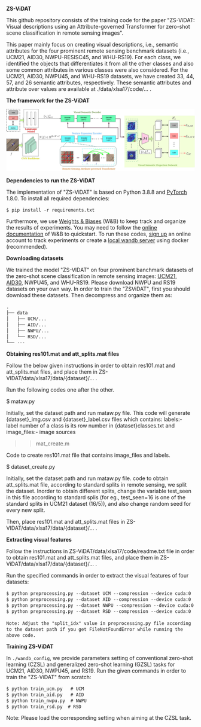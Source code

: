 **ZS-ViDAT**


This github repository consists of the training code for the paper  "ZS-ViDAT: Visual descriptions using an Attribute-governed Transformer for zero-shot scene classification in remote sensing images". 

This paper mainly focus on creating visual descriptions, i.e., semantic attributes for the four prominent remote sensing benchmark datasets (i.e., UCM21, AID30, NWPU-RESISC45, and WHU-RS19). For each class, we identified the objects that differentiates it from all the other classes and also some common attributes in various classes were also considered. For the UCM21, AID30, NWPU45, and WHU-RS19 datasets, we have created 33, 44, 57, and 26 semantic attributes, respectively. These semantic attributes and attribute over values are available at ./data/xlsa17/code/... .

**The framework for the ZS-ViDAT**

![](figs/zs-vidat5.jpg)

**Dependencies to run the ZS-ViDAT**

The implementation of "ZS-ViDAT" is based on Python 3.8.8 and [PyTorch](https://pytorch.org/) 1.8.0. To install all required dependencies:
```
$ pip install -r requirements.txt
```

Furthermore, we use [Weights & Biases](https://wandb.ai/site) (W&B) to keep track and organize the results of experiments. You may need to follow the [online documentation](https://docs.wandb.ai/quickstart) of W&B to quickstart. To run these codes, [sign up](https://app.wandb.ai/login?signup=true) an online account to track experiments or create a [local wandb server](https://hub.docker.com/r/wandb/local) using docker (recommended).


**Downloading datasets**

We trained the model "ZS-VIDAT" on four prominent banchmark datasets of the zero-shot scene classification in remote sensing images: [UCM21](http://weegee.vision.ucmerced.edu/datasets/landuse.html), [AID30](https://captain-whu.github.io/AID/), NWPU45, and WHU-RS19. Please download NWPU and RS19 datasets on your own way. In order to train the "ZSViDAT", first you should download these datasets. Then decompress and organize them as: 
```
.
├── data
│   ├── UCM/...
│   ├── AID/...
│   ├── NWPU/...
│   └── RSD/...
└── ···
```

**Obtaining res101.mat and att_splits.mat files**

Follow the below given instructions in order to obtain res101.mat and att_splits.mat files, and place them in ZS-VIDAT/data/xlsa17/data/{dataset}/... . 

Run the following codes one after the other.

$ mataw.py

Initially, set the dataset path and run mataw.py file.
This code will generate {dataset}_img.csv and {dataset}_label.csv files which contains: labels:- label number of a class is its row number in {dataset}classes.txt and image_files:- image sources

>> mat_create.m

Code to create res101.mat file that contains image_files and labels.

$ dataset_create.py

Initially, set the dataset path and run mataw.py file.
code to obtain att_splits.mat file, according to standard splits in remote sensing, we split the dataset. 
Inorder to obtain different splits, change the variable test_seen in this file according to standard splis (for eg., test_seen=16 is one of the standard splits in UCM21 dataset (16/5)), and also change random seed for every new split.

Then, place res101.mat and att_splits.mat files in ZS-VIDAT/data/xlsa17/data/{dataset}/... .

**Extracting visual features**    

Follow the instructions in ZS-ViDAT/data/xlsa17/code/readme.txt file in order to obtain res101.mat and att_splits.mat files, and place them in ZS-ViDAT/data/xlsa17/data/{dataset}/... . 

Run the specified commands in order to extract the visual features of four datasets:

```
$ python preprocessing.py --dataset UCM --compression --device cuda:0 
$ python preprocessing.py --dataset AID --compression --device cuda:0
$ python preprocessing.py --dataset NWPU --compression --device cuda:0
$ python preprocessing.py --dataset RSD --compression --device cuda:0

Note: Adjust the "split_idx" value in preprocessing.py file according to the dataset path if you get FileNotFoundError while running the above code.
```

**Training ZS-ViDAT**

In `./wandb_config`, we provide parameters setting of conventional zero-shot learning (CZSL) and generalized zero-shot learning (GZSL) tasks for UCM21, AID30, NWPU45, and RS19. 
Run the given commands in order to train the "ZS-ViDAT" from scratch:

```
$ python train_ucm.py   # UCM
$ python train_aid.py   # AID
$ python train_nwpu.py  # NWPU
$ python train_rsd.py  # RSD
```
Note: Please load the corresponding setting when aiming at the CZSL task.
